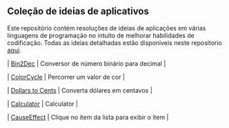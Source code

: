 ## Coleção de ideias de aplicativos

Este repositório contém resoluções de ideias de aplicações em várias linguagens de programação no intuito de melhorar habilidades de codificação. Todas as ideias detalhadas estão disponiveis neste repositorio [aqui](https://github.com/florinpop17/app-ideas). 

| [Bin2Dec](https://github.com/Elisangelamsilva/projects-beginner/tree/master/Bin2Dec) | Conversor de número binário para decimal |

| [ColorCycle](https://github.com/Elisangelamsilva/projects-beginner/tree/master/ColorCycle) | Percorrer um valor de cor |

| [Dollars to Cents](https://github.com/Elisangelamsilva/projects-beginner/tree/master/Dollars-To-Cents-App) | Converta dólares em centavos |

| [Calculator](https://github.com/Elisangelamsilva/projects-beginner/tree/master/calculator) | Calculator |

| [CauseEffect](https://github.com/Elisangelamsilva/projects-beginner/tree/master/causeEffect) | Clique no item da lista para exibir o item |

